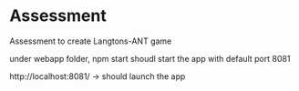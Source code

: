 # Assessment
Assessment to create Langtons-ANT game


under webapp folder, npm start shoudl start the app with default port 8081

http://localhost:8081/ -> should launch the app